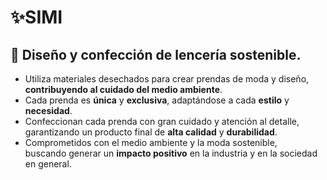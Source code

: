 # ✨SIMI
## 🧵 Diseño y confección de lencería sostenible.

- Utiliza materiales desechados para crear prendas de moda y diseño,  
**contribuyendo al cuidado del medio ambiente**.
- Cada prenda es **única** y **exclusiva**, adaptándose a cada **estilo** y **necesidad**.
- Confeccionan cada prenda con gran cuidado y atención al detalle,  
garantizando un producto final de **alta calidad** y **durabilidad**.
- Comprometidos con el medio ambiente y la moda sostenible,  
buscando generar un **impacto positivo** en la industria y en la sociedad en general.